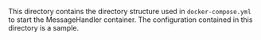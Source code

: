 This directory contains the directory structure used in `docker-compose.yml` to start the MessageHandler 
container. The configuration contained in this directory is a sample.